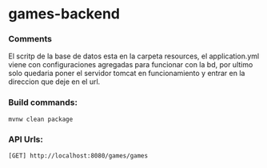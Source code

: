 games-backend
=================

### Comments
El scritp de la base de datos esta en la carpeta resources, el application.yml viene con configuraciones agregadas
para funcionar con la bd, por ultimo solo quedaria poner el servidor tomcat en funcionamiento y entrar en la direccion
que deje en el url.

### Build commands:
```
mvnw clean package
```

### API Urls:
```
[GET] http://localhost:8080/games/games
```

